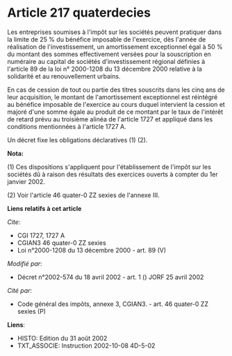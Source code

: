 # Article 217 quaterdecies

Les entreprises soumises à l'impôt sur les sociétés peuvent pratiquer dans la limite de 25 % du bénéfice imposable de
l'exercice, dès l'année de réalisation de l'investissement, un amortissement exceptionnel égal à 50 % du montant des sommes
effectivement versées pour la souscription en numéraire au capital de sociétés d'investissement régional définies à l'article
89 de la loi n° 2000-1208 du 13 décembre 2000 relative à la solidarité et au renouvellement urbains.

En cas de cession de tout ou partie des titres souscrits dans les cinq ans de leur acquisition, le montant de l'amortissement
exceptionnel est réintégré au bénéfice imposable de l'exercice au cours duquel intervient la cession et majoré d'une somme
égale au produit de ce montant par le taux de l'intérêt de retard prévu au troisième alinéa de l'article 1727 et appliqué
dans les conditions mentionnées à l'article 1727 A.

Un décret fixe les obligations déclaratives (1) (2).

**Nota:**

(1) Ces dispositions s'appliquent pour l'établissement de l'impôt sur les sociétés dû à raison des résultats des exercices
ouverts à compter du 1er janvier 2002.

(2) Voir l'article 46 quater-0 ZZ sexies de l'annexe III.

**Liens relatifs à cet article**

_Cite_:

  - CGI 1727, 1727 A
  - CGIAN3 46 quater-0 ZZ sexies
  - Loi n°2000-1208 du 13 décembre 2000 - art. 89 (V)

_Modifié par_:

  - Décret n°2002-574 du 18 avril 2002 - art. 1 () JORF 25 avril 2002

_Cité par_:

  - Code général des impôts, annexe 3, CGIAN3. - art. 46 quater-0 ZZ sexies (P)

**Liens**:

  - HISTO: Edition du 31 août 2002
  - TXT_ASSOCIE: Instruction 2002-10-08 4D-5-02
